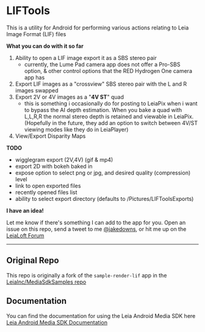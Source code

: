 # LIFTools
This is a utility for Android for performing various actions relating to Leia Image Format (LIF)
files

**What you can do with it so far**

1. Ability to open a LIF image export it as a SBS stereo pair
   - currently, the Lume Pad camera app does not offer a Pro-SBS option, & other control options that the RED Hydrogen One camera app has
2. Export LIF images as a "crossview" SBS stereo pair with the L and R images swapped
3. Export 2V or 4V images as a "**4V ST**" quad
   - this is something i occasionally do for posting to LeiaPix when i want to bypass the AI
       depth estimation. When you bake a quad with L,L,R,R the normal stereo depth is retained and
       viewable in LeiaPix. (Hopefully in the future, they add an option to switch between 4V/ST
       viewing modes like they do in LeiaPlayer)
4. View/Export Disparity Maps

**TODO**
- wigglegram export (2V,4V) (gif & mp4)
- export 2D with bokeh baked in
- expose option to select png or jpg, and desired quality (compression) level
- link to open exported files
- recently opened files list
- ability to select export directory (defaults to /Pictures/LIFToolsExports)

**I have an idea!**

Let me know if there's something I can add to the app for you. Open an issue on this repo, send a tweet to me [@jakedowns](https://twitter.com/jakedowns), or hit me up on the [LeiaLoft  Forum](https://forums.leialoft.com/u/jakedowns/)

---

## Original Repo
This repo is originally a fork of the `sample-render-lif` app in the [LeiaInc/MediaSdkSamples repo](https://github.com/LeiaInc/MediaSdkSamples/tree/master/sample-render-lif)

## Documentation
You can find the documentation for using the Leia Android Media SDK here
[Leia Android Media SDK Documentation](https://docs.leialoft.com/leia-android-media-sdk/)